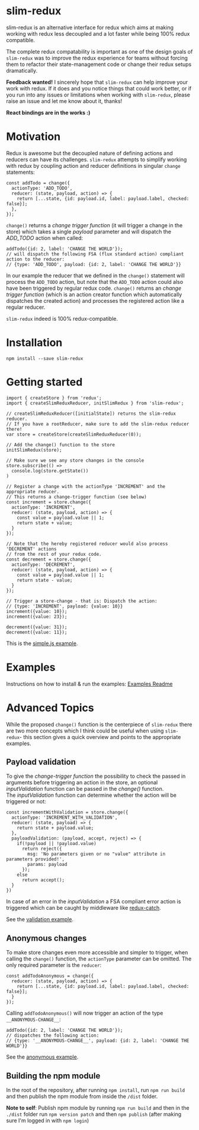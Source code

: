 slim-redux
==========

slim-redux is an alternative interface for redux which aims at making working with redux less decoupled and a lot faster while being 100% redux compatible.  

The complete redux compatability is important as one of the design goals of `slim-redux` was to improve the redux experience for teams without forcing them to refactor their state-management code or change their redux setups dramatically.

**Feedback wanted!** I sincerely hope that `slim-redux` can help improve your work with redux. If it does and you notice things that could work better, or if you run into any issues or limitations when working with `slim-redux`, please raise an issue and let me know about it, thanks!

**React bindings are in the works :)**

# Motivation
Redux is awesome but the decoupled nature of defining actions and reducers can have its challenges.
`slim-redux` attempts to simplify working with redux by coupling action and reducer definitions in singular `change` statements:

```
const addTodo = change({
  actionType: 'ADD_TODO',
  reducer: (state, payload, action) => {
    return [...state, {id: payload.id, label: payload.label, checked: false}];
  },
});
```

`change()` returns a *change trigger function* (it will trigger a change in the store) which takes a single *payload* parameter and will dispatch the *ADD_TODO* action when called:
```
addTodo({id: 2, label: 'CHANGE THE WORLD'});
// will dispatch the following FSA (flux standard action) compliant action to the reducer:
// {type: 'ADD_TODO', payload: {id: 2, label: 'CHANGE THE WORLD'}}
```  

In our example the reducer that we defined in the `change()` statement will process the `ADD_TODO` action, but note that the `ADD_TODO` action could also have been triggered by regular redux code.
`change()` returns an *change trigger function* (which is an action creator function which automatically dispatches the created action) and processes the registered action like a regular reducer.

`slim-redux` indeed is 100% redux-compatible.

# Installation
`npm install --save slim-redux`

# Getting started
```
import { createStore } from 'redux';
import { createSlimReduxReducer, initSlimRedux } from 'slim-redux';

// createSlimReduxReducer([initialState]) returns the slim-redux reducer.
// If you have a rootReducer, make sure to add the slim-redux reducer there!
var store = createStore(createSlimReduxReducer(0));

// Add the change() function to the store
initSlimRedux(store);

// Make sure we see any store changes in the console
store.subscribe(() =>
  console.log(store.getState())
)

// Register a change with the actionType 'INCREMENT' and the appropriate reducer.
// This returns a change-trigger function (see below)
const increment = store.change({
  actionType: 'INCREMENT',
  reducer: (state, payload, action) => {
    const value = payload.value || 1;
    return state + value;
  }
});

// Note that the hereby registered reducer would also process 'DECREMENT' actions
// from the rest of your redux code.
const decrement = store.change({
  actionType: 'DECREMENT',
  reducer: (state, payload, action) => {
    const value = payload.value || 1;
    return state - value;
  }
});

// Trigger a store-change - that is: Dispatch the action:
// {type: 'INCREMENT', payload: {value: 10}}
increment({value: 10});
increment({value: 23});

decrement({value: 31});
decrement({value: 11});
```

This is the [simple.js example](./examples/simple.js).

# Examples
Instructions on how to install & run the examples: [Examples Readme](./examples/README.md)

# Advanced Topics
While the proposed `change()` function is the centerpiece of `slim-redux` there are two more concepts which I think could be useful when using `slim-redux`- this section gives a quick overview and points to the appropriate examples.

## Payload validation
To give the *change-trigger function* the possibility to check the passed in arguments before triggering an action in the store, an optional *inputValidation* function can be passed in the *change()* function.  
The *inputValidation* function can determine whether the action will be triggered or not:

```
const incrementWithValidation = store.change({
  actionType: 'INCREMENT_WITH_VALIDATION',
  reducer: (state, payload) => {
    return state + payload.value;
  },
  payloadValidation: (payload, accept, reject) => {
    if(!payload || !payload.value)
      return reject({
        msg: 'No parameters given or no "value" attribute in parameters provided!',
        params: payload
      });
    else
      return accept();
  }
})
```

In case of an error in the *inputValidation* a FSA compliant error action is triggered which can be caught by middleware like [redux-catch](https://github.com/PlatziDev/redux-catch).

See the [validation example](./examples/validation.js).

## Anonymous changes
To make store changes even more accessible and simpler to trigger, when calling the `change()` function, the `actionType` parameter can be omitted. The only required parameter is the `reducer`:  
```
const addTodoAnonymous = change({
  reducer: (state, payload, action) => {
    return [...state, {id: payload.id, label: payload.label, checked: false}];
  }
});
```
Calling `addTodoAnonymous()` will now trigger an action of the type `__ANONYMOUS-CHANGE__`:
```
addTodo({id: 2, label: 'CHANGE THE WORLD'});
// dispatches the following action:
// {type: '__ANONYMOUS-CHANGE__', payload: {id: 2, label: 'CHANGE THE WORLD'}}
```  

See the [anonymous example](./examples/anonymous.js).

## Building the npm module
In the root of the repository, after running `npm install`, run `npm run build` and then publish the npm module from inside the `/dist` folder.  

**Note to self**: Publish npm module by running `npm run build` and then in the `./dist` folder run `npm version patch` and then `npm publish` (after making sure I'm logged in with `npm login`)
